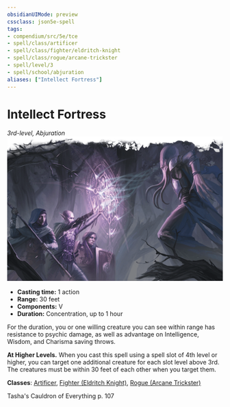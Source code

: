 ```yaml
---
obsidianUIMode: preview
cssclass: json5e-spell
tags:
- compendium/src/5e/tce
- spell/class/artificer
- spell/class/fighter/eldritch-knight
- spell/class/rogue/arcane-trickster
- spell/level/3
- spell/school/abjuration
aliases: ["Intellect Fortress"]
---
```

# Intellect Fortress
*3rd-level, Abjuration*  
![](../../assets/img/intellect-fortress.png)  

- **Casting time:** 1 action
- **Range:** 30 feet
- **Components:** V
- **Duration:** Concentration, up to 1 hour

For the duration, you or one willing creature you can see within range has resistance to psychic damage, as well as advantage on Intelligence, Wisdom, and Charisma saving throws.

**At Higher Levels.** When you cast this spell using a spell slot of 4th level or higher, you can target one additional creature for each slot level above 3rd. The creatures must be within 30 feet of each other when you target them.

**Classes**: [Artificer](../classes/artificer-tce.md#), [Fighter (Eldritch Knight)](../classes/fighter-eldritch-knight.md#), [Rogue (Arcane Trickster)](../classes/rogue-arcane-trickster.md#)

Tasha's Cauldron of Everything p. 107